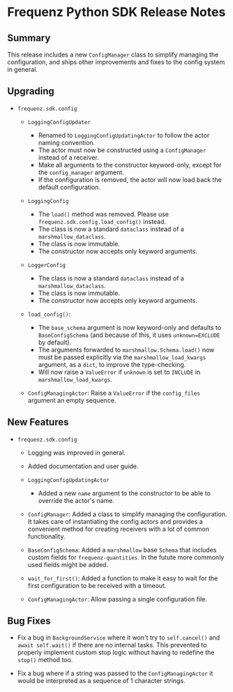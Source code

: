 # Frequenz Python SDK Release Notes

## Summary

This release includes a new `ConfigManager` class to simplify managing the configuration, and ships other improvements and fixes to the config system in general.

## Upgrading

- `frequenz.sdk.config`

    * `LoggingConfigUpdater`

        + Renamed to `LoggingConfigUpdatingActor` to follow the actor naming convention.
        + The actor must now be constructed using a `ConfigManager` instead of a receiver.
        + Make all arguments to the constructor keyword-only, except for the `config_manager` argument.
        + If the configuration is removed, the actor will now load back the default configuration.

    * `LoggingConfig`

        + The `load()` method was removed. Please use `frequenz.sdk.config.load_config()` instead.
        + The class is now a standard `dataclass` instead of a `marshmallow_dataclass`.
        + The class is now immutable.
        + The constructor now accepts only keyword arguments.

    * `LoggerConfig`

        + The class is now a standard `dataclass` instead of a `marshmallow_dataclass`.
        + The class is now immutable.
        + The constructor now accepts only keyword arguments.

    * `load_config()`:

         + The `base_schema` argument is now keyword-only and defaults to `BaseConfigSchema` (and because of this, it uses `unknown=EXCLUDE` by default).
         + The arguments forwarded to `marshmallow.Schema.load()` now must be passed explicitly via the `marshmallow_load_kwargs` argument, as a `dict`, to improve the type-checking.
         + Will now raise a `ValueError` if `unknown` is set to `INCLUDE` in `marshmallow_load_kwargs`.

    * `ConfigManagingActor`: Raise a `ValueError` if the `config_files` argument an empty sequence.

## New Features

- `frequenz.sdk.config`

    - Logging was improved in general.

    - Added documentation and user guide.

    - `LoggingConfigUpdatingActor`

        * Added a new `name` argument to the constructor to be able to override the actor's name.

    - `ConfigManager`: Added a class to simplify managing the configuration. It takes care of instantiating the config actors and provides a convenient method for creating receivers with a lot of common functionality.

    - `BaseConfigSchema`: Added a `marshmallow` base `Schema` that includes custom fields for `frequenz-quantities`. In the futute more commonly used fields might be added.

    - `wait_for_first()`: Added a function to make it easy to wait for the first configuration to be received with a timeout.

    - `ConfigManagingActor`: Allow passing a single configuration file.

## Bug Fixes

- Fix a bug in `BackgroundService` where it won't try to `self.cancel()` and `await self.wait()` if there are no internal tasks. This prevented to properly implement custom stop logic without having to redefine the `stop()` method too.

- Fix a bug where if a string was passed to the `ConfigManagingActor` it would be interpreted as a sequence of 1 character strings.
